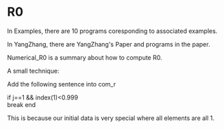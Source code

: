 # R0
In Examples, there are 10 programs coresponding to associated examples.

In YangZhang, there are YangZhang's Paper and programs in the paper.

Numerical_R0 is a summary about how to compute R0.


A small technique:

Add the following sentence into com_r

if j==1 && index(1)<0.999   
        break
end

This is because our initial data is very special where all elements are all 1.

